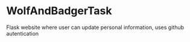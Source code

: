 # WolfAndBadgerTask
 Flask website where user can update personal information, uses github autentication
